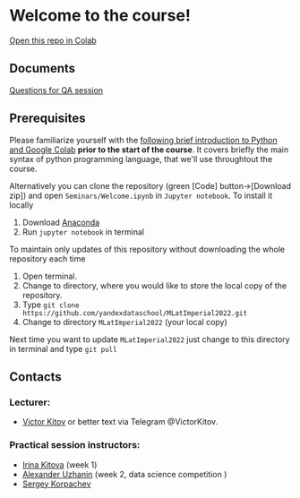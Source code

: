 # Welcome to the course!

[Open this repo in Colab](https://colab.research.google.com/github/yandexdataschool/MLatImperial2022)

## Documents
[Questions for QA session](https://docs.google.com/document/d/1tBALlnoaxBQLUCEO6bhgVKyiymK7lnzp5DtA3StBOao/edit?usp=sharing)

## Prerequisites
Please familiarize yourself with the [following brief introduction to Python and Google Colab](https://colab.research.google.com/github/yandexdataschool/MLatImperial2021/blob/master/Seminars/Welcome.ipynb) **prior to the start of the course**. It covers briefly the main syntax of python programming language, that we'll use throughtout the course.

Alternatively you can clone the repository (green [Code] button->[Download zip]) and open `Seminars/Welcome.ipynb` in `Jupyter notebook`. To install it locally
1. Download [Anaconda](https://www.anaconda.com/products/individual)
2. Run `jupyter notebook` in terminal

To maintain only updates of this repository without downloading the whole repository each time
1. Open terminal.
2. Change to directory, where you would like to store the local copy of the repository.
3. Type `git clone https://github.com/yandexdataschool/MLatImperial2022.git`
4. Change to directory `MLatImperial2022` (your local copy)

Next time you want to update `MLatImperial2022` just change to this directory in terminal and type `git pull`

## Contacts

### Lecturer:
 -  [Victor Kitov](mailto:v.v.kitov@yandex.ru) or better text via Telegram @VictorKitov.

### Practical session instructors:
 -  [Irina Kitova](mailto:eremchuki@gmail.com) (week 1)
 -  [Alexander Uzhanin](mailto:alex.ustyuzhanin98@yandex.ru) (week 2, data science competition )
 -  [Sergey Korpachev](mailto:korpachev.ss@phystech.edu)
